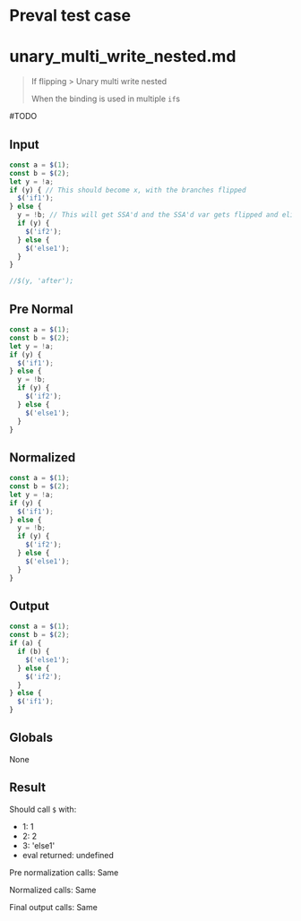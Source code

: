 # Preval test case

# unary_multi_write_nested.md

> If flipping > Unary multi write nested
>
> When the binding is used in multiple `if`s

#TODO

## Input

`````js filename=intro
const a = $(1);
const b = $(2);
let y = !a;
if (y) { // This should become x, with the branches flipped
  $('if1');
} else {
  y = !b; // This will get SSA'd and the SSA'd var gets flipped and eliminated
  if (y) {
    $('if2');
  } else {
    $('else1');
  }
}

//$(y, 'after');
`````

## Pre Normal

`````js filename=intro
const a = $(1);
const b = $(2);
let y = !a;
if (y) {
  $('if1');
} else {
  y = !b;
  if (y) {
    $('if2');
  } else {
    $('else1');
  }
}
`````

## Normalized

`````js filename=intro
const a = $(1);
const b = $(2);
let y = !a;
if (y) {
  $('if1');
} else {
  y = !b;
  if (y) {
    $('if2');
  } else {
    $('else1');
  }
}
`````

## Output

`````js filename=intro
const a = $(1);
const b = $(2);
if (a) {
  if (b) {
    $('else1');
  } else {
    $('if2');
  }
} else {
  $('if1');
}
`````

## Globals

None

## Result

Should call `$` with:
 - 1: 1
 - 2: 2
 - 3: 'else1'
 - eval returned: undefined

Pre normalization calls: Same

Normalized calls: Same

Final output calls: Same
